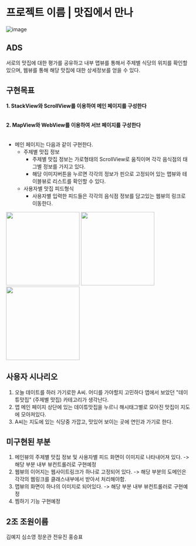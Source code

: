 # 프로젝트 이름 | 맛집에서 만나
![image](https://github.com/APP-iOS4/UIKit-Prototype-LAB2/assets/145957641/f8fc2824-31ab-4cb2-bf17-3d846edffd42)

## ADS
서로의 맛집에 대한 평가를 공유하고 내부 맵뷰를 통해서 주제별 식당의 위치를 확인할 있으며, 웹뷰를 통해 해당 맛집에 대한 상세정보를 얻을 수 있다.


## 구현목표
__1. StackView와 ScrollView를 이용하여 메인 페이지를 구성한다__
######
__2. MapView와 WebView를 이용하여 서브 페이지를 구성한다__
######
  - 메인 페이지는 다음과 같이 구현한다.
    - 주제별 맛집 정보
      - 주제별 맛집 정보는 가로형태의 ScrollView로 움직이며 각각 음식점의 태그별 정보를 가지고 있다.
      - 해당 이미지버튼을 누르면 각각의 정보가 핀으로 고정되어 있는 맵뷰와 테이블뷰로 리스트를 확인할 수 있다.
    - 사용자별 맛집 피드형식
       - 사용자별 입력한 피드들은 각각의 음식점 정보를 담고있는 웹뷰의 링크로 이동한다.
<img src="https://github.com/APP-iOS4/UIKit-Prototype-LAB2/assets/145957641/b3741d62-2469-4a4e-96ea-d6c01ede210a" width="200px" />
<img src="https://github.com/APP-iOS4/UIKit-Prototype-LAB2/assets/145957641/0cb2a626-27ec-4ad6-9db4-54d6dd6e305e" width="200px" />
<img src="https://github.com/APP-iOS4/UIKit-Prototype-LAB2/assets/145957641/a1b55f2c-cf91-43ac-a06e-b5ca0a6fbaa4" width="200px" />

## 사용자 시나리오
1. 오늘 데이트를 하러 가기로한 A씨. 어디를 가야할지 고민하다 앱에서 보았던 "데이튜맛집" (주제별 맛집) 카테고리가 생각난다.
2. 앱 메인 페이지 상단에 있는 데이튜맛집을 누르니 해시태그별로 모아진 맛집이 지도에 모아져있다.
3. A씨는 지도에 있는 식당중 가깝고, 맛있어 보이는 곳에 연인과 가기로 한다.

## 미구현된 부분
1. 메인뷰의 주제별 맛집 정보 및 사용자별 피드 화면이 이미지로 나타내어져 있다. -> 해당 부분 내부 뷰컨트롤러로 구현예정
2. 웹뷰의 이어지는 웹사이트링크가 하나로 고정되어 있다. -> 해당 부분의 도메인은 각각의 웹링크를 클래스내부에서 받아서 처리해야함.
3. 맵뷰의 화면이 하나의 이미지로 되어있다. -> 해당 부분 내부 뷰컨트롤러로 구현예정
4. 찜하기 기능 구현예정

## 2조 조원이름
김예지 심소영 정운관 전유진 홍승표

